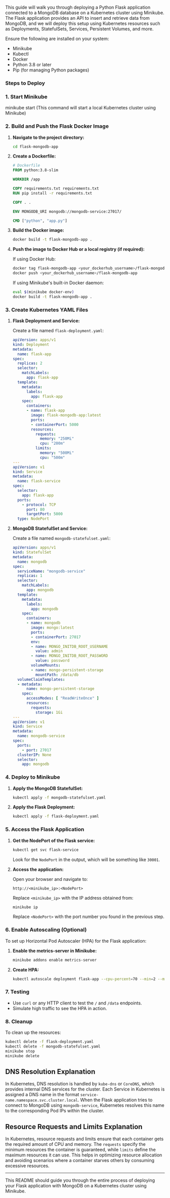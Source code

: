This guide will walk you through deploying a Python Flask application connected to a MongoDB database on a Kubernetes cluster using Minikube. 
The Flask application provides an API to insert and retrieve data from MongoDB, and we will deploy this setup using Kubernetes resources such as Deployments, StatefulSets, Services, Persistent Volumes, and more.

Ensure the following are installed on your system:

- Minikube
- Kubectl
- Docker
- Python 3.8 or later
- Pip (for managing Python packages)

### Steps to Deploy
### 1. Start Minikube

minikube start (This command will start a local Kubernetes cluster using Minikube)

### 2. Build and Push the Flask Docker Image

1. **Navigate to the project directory:**

   ```bash
   cd flask-mongodb-app
   ```

2. **Create a Dockerfile:**

   ```Dockerfile
   # Dockerfile
   FROM python:3.8-slim

   WORKDIR /app

   COPY requirements.txt requirements.txt
   RUN pip install -r requirements.txt

   COPY . .

   ENV MONGODB_URI mongodb://mongodb-service:27017/

   CMD ["python", "app.py"]
   ```

3. **Build the Docker image:**

   ```bash
   docker build -t flask-mongodb-app .
   ```

4. **Push the image to Docker Hub or a local registry (if required):**

   If using Docker Hub:

   ```bash
   docker tag flask-mongodb-app <your_dockerhub_username>/flask-mongodb-app
   docker push <your_dockerhub_username>/flask-mongodb-app
   ```

   If using Minikube's built-in Docker daemon:

   ```bash
   eval $(minikube docker-env)
   docker build -t flask-mongodb-app .
   ```

### 3. Create Kubernetes YAML Files

1. **Flask Deployment and Service:**

   Create a file named `flask-deployment.yaml`:

   ```yaml
   apiVersion: apps/v1
   kind: Deployment
   metadata:
     name: flask-app
   spec:
     replicas: 2
     selector:
       matchLabels:
         app: flask-app
     template:
       metadata:
         labels:
           app: flask-app
       spec:
         containers:
         - name: flask-app
           image: flask-mongodb-app:latest
           ports:
           - containerPort: 5000
           resources:
             requests:
               memory: "250Mi"
               cpu: "200m"
             limits:
               memory: "500Mi"
               cpu: "500m"
   ---
   apiVersion: v1
   kind: Service
   metadata:
     name: flask-service
   spec:
     selector:
       app: flask-app
     ports:
       - protocol: TCP
         port: 80
         targetPort: 5000
     type: NodePort
   ```

2. **MongoDB StatefulSet and Service:**

   Create a file named `mongodb-statefulset.yaml`:

   ```yaml
   apiVersion: apps/v1
   kind: StatefulSet
   metadata:
     name: mongodb
   spec:
     serviceName: "mongodb-service"
     replicas: 1
     selector:
       matchLabels:
         app: mongodb
     template:
       metadata:
         labels:
           app: mongodb
       spec:
         containers:
         - name: mongodb
           image: mongo:latest
           ports:
           - containerPort: 27017
           env:
           - name: MONGO_INITDB_ROOT_USERNAME
             value: admin
           - name: MONGO_INITDB_ROOT_PASSWORD
             value: password
           volumeMounts:
           - name: mongo-persistent-storage
             mountPath: /data/db
     volumeClaimTemplates:
     - metadata:
         name: mongo-persistent-storage
       spec:
         accessModes: [ "ReadWriteOnce" ]
         resources:
           requests:
             storage: 1Gi
   ---
   apiVersion: v1
   kind: Service
   metadata:
     name: mongodb-service
   spec:
     ports:
       - port: 27017
     clusterIP: None
     selector:
       app: mongodb
   ```

### 4. Deploy to Minikube

1. **Apply the MongoDB StatefulSet:**

   ```bash
   kubectl apply -f mongodb-statefulset.yaml
   ```

2. **Apply the Flask Deployment:**

   ```bash
   kubectl apply -f flask-deployment.yaml
   ```

### 5. Access the Flask Application

1. **Get the NodePort of the Flask service:**

   ```bash
   kubectl get svc flask-service
   ```

   Look for the `NodePort` in the output, which will be something like `30001`.

2. **Access the application:**

   Open your browser and navigate to:

   ```
   http://<minikube_ip>:<NodePort>
   ```

   Replace `<minikube_ip>` with the IP address obtained from:

   ```bash
   minikube ip
   ```

   Replace `<NodePort>` with the port number you found in the previous step.

### 6. Enable Autoscaling (Optional)

To set up Horizontal Pod Autoscaler (HPA) for the Flask application:

1. **Enable the metrics-server in Minikube:**

   ```bash
   minikube addons enable metrics-server
   ```

2. **Create HPA:**

   ```bash
   kubectl autoscale deployment flask-app --cpu-percent=70 --min=2 --max=5
   ```

### 7. Testing

- Use `curl` or any HTTP client to test the `/` and `/data` endpoints.
- Simulate high traffic to see the HPA in action.

### 8. Cleanup

To clean up the resources:

```bash
kubectl delete -f flask-deployment.yaml
kubectl delete -f mongodb-statefulset.yaml
minikube stop
minikube delete
```

## DNS Resolution Explanation

In Kubernetes, DNS resolution is handled by `kube-dns` or `CoreDNS`, which provides internal DNS services for the cluster. Each Service in Kubernetes is assigned a DNS name in the format `service-name.namespace.svc.cluster.local`. When the Flask application tries to connect to MongoDB using `mongodb-service`, Kubernetes resolves this name to the corresponding Pod IPs within the cluster.

## Resource Requests and Limits Explanation

In Kubernetes, resource requests and limits ensure that each container gets the required amount of CPU and memory. The `requests` specify the minimum resources the container is guaranteed, while `limits` define the maximum resources it can use. This helps in optimizing resource allocation and avoiding scenarios where a container starves others by consuming excessive resources.

---

This README should guide you through the entire process of deploying your Flask application with MongoDB on a Kubernetes cluster using Minikube.
